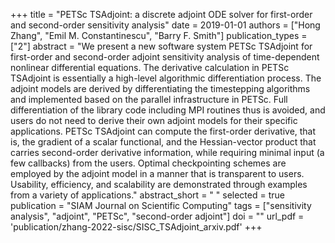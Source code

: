 +++
title = "PETSc TSAdjoint: a discrete adjoint ODE solver for first-order and second-order sensitivity analysis"
date = 2019-01-01
authors = ["Hong Zhang", "Emil M. Constantinescu", "Barry F. Smith"]
publication_types = ["2"]
abstract = "We present a new software system PETSc TSAdjoint for first-order and second-order adjoint sensitivity analysis of time-dependent nonlinear differential equations. The derivative calculation in PETSc TSAdjoint is essentially a high-level algorithmic differentiation process. The adjoint models are derived by differentiating the timestepping algorithms and implemented based on the parallel infrastructure in PETSc. Full differentiation of the library code including MPI routines thus is avoided, and users do not need to derive their own adjoint models for their specific applications. PETSc TSAdjoint can compute the first-order derivative, that is, the gradient of a scalar functional, and the Hessian-vector product that carries second-order derivative information, while requiring minimal input (a few callbacks) from the users. Optimal checkpointing schemes are employed by the adjoint model in a manner that is transparent to users. Usability, efficiency, and scalability are demonstrated through examples from a variety of applications."
abstract_short = " "
selected = true
publication = "SIAM Journal on Scientific Computing"
tags = ["sensitivity analysis", "adjoint", "PETSc", "second-order adjoint"]
doi = ""
url_pdf = 'publication/zhang-2022-sisc/SISC_TSAdjoint_arxiv.pdf'
+++

